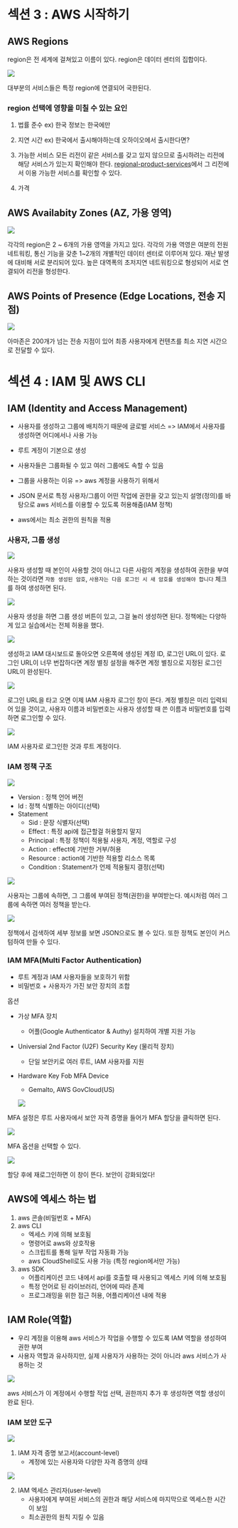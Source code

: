 # 섹션 3 : AWS 시작하기

## AWS Regions

region은 전 세계에 걸쳐있고 이름이 있다.
region은 데이터 센터의 집합이다.

![](https://velog.velcdn.com/images/bgyoons/post/00f9f59c-9036-471d-ae8d-f5b74a1b376b/image.png)

대부분의 서비스들은 특정 region에 연결되어 국한된다.

### region 선택에 영향을 미칠 수 있는 요인

1. 법률 준수
   ex) 한국 정보는 한국에만

2. 지연 시간
   ex) 한국에서 출시해야하는데 오하이오에서 출시한다면?
3. 가능한 서비스
   모든 리전이 같은 서비스를 갖고 있지 않으므로 출시하려는 리전에 해당 서비스가 있는지 확인해야 한다.
   [regional-product-services]("https://aws.amazon.com/ko/about-aws/global-infrastructure/regional-product-services/")에서 그 리전에서 이용 가능한 서비스를 확인할 수 있다.

4. 가격

## AWS Availabity Zones (AZ, 가용 영역)

![](https://velog.velcdn.com/images/bgyoons/post/c76513ed-3e29-4f5a-ba9a-8281afd0ae52/image.png)

각각의 region은 2 ~ 6개의 가용 영역을 가지고 있다.
각각의 가용 역영은 여분의 전원 네트워킹, 통신 기능을 갖춘 1~2개의 개별적인 데이터 센터로 이루어져 있다.
재난 발생에 대비해 서로 분리되어 있다.
높은 대역폭의 초저지연 네트워킹으로 형성되어 서로 연결되어 리전을 형성한다.

## AWS Points of Presence (Edge Locations, 전송 지점)

![](https://velog.velcdn.com/images/bgyoons/post/3de6e2a3-1bf5-4642-bb56-b1dc39cb4cab/image.png)

아마존은 200개가 넘는 전송 지점이 있어 최종 사용자에게 컨텐츠를 최소 지연 시간으로 전달할 수 있다.

# 섹션 4 : IAM 및 AWS CLI

## IAM (Identity and Access Management)

- 사용자를 생성하고 그룹에 배치하기 때문에 글로벌 서비스 => IAM에서 사용자를 생성하면 어디에서나 사용 가능
- 루트 계정이 기본으로 생성
- 사용자들은 그룹화될 수 있고 여러 그룹에도 속할 수 있음
- 그룹을 사용하는 이유 => aws 계정을 사용하기 위해서

- JSON 문서로 특정 사용자/그룹이 어떤 작업에 권한을 갖고 있는지 설명(정의)를 바탕으로 aws 서비스를 이용할 수 있도록 허용해줌(IAM 정책)
- aws에서는 최소 권한의 원칙을 적용

### 사용자, 그룹 생성

![](https://velog.velcdn.com/images/bgyoons/post/7e758bcd-0b83-4900-8384-8dffda30ee0a/image.png)

사용자 생성할 때 본인이 사용할 것이 아니고 다른 사람의 계정을 생성하여 권한을 부여하는 것이라면 `자동 생성된 암호`, `사용자는 다음 로그인 시 새 암호를 생성해야 합니다` 체크를 하여 생성하면 된다.

![](https://velog.velcdn.com/images/bgyoons/post/9f530910-0b64-4547-86a2-79d017d4baaf/image.png)

사용자 생성을 하면 그룹 생성 버튼이 있고, 그걸 눌러 생성하면 된다. 정책에는 다양하게 있고 실습에서는 전체 허용을 했다.

![](https://velog.velcdn.com/images/bgyoons/post/3c3b9313-9523-4cf0-88ae-0165ce9540eb/image.png)

생성하고 IAM 대시보드로 돌아오면 오른쪽에 생성된 계정 ID, 로그인 URL이 있다.
로그인 URL이 너무 번잡하다면 계정 별칭 설정을 해주면 계정 별칭으로 지정된 로그인 URL이 완성된다.

![](https://velog.velcdn.com/images/bgyoons/post/25742b17-0eb2-4136-a11e-7fb89b62a464/image.png)

로그인 URL을 타고 오면 이제 IAM 사용자 로그인 창이 뜬다.
계정 별칭은 미리 입력되어 있을 것이고, 사용자 이름과 비밀번호는 사용자 생성할 때 쓴 이름과 비밀번호를 입력하면 로그인할 수 있다.

![](https://velog.velcdn.com/images/bgyoons/post/56fb673f-2cc6-4da2-8ecf-84061df5ff1a/image.png)

IAM 사용자로 로그인한 것과 루트 계정이다.

### IAM 정책 구조

![](https://velog.velcdn.com/images/bgyoons/post/d95b69ab-7853-4da9-9451-1edfbeef6f2b/image.png)

- Version : 정책 언어 버전
- Id : 정책 식별하는 아이디(선택)
- Statement
  - Sid : 문장 식별자(선택)
  - Effect : 특정 api에 접근할걸 허용할지 말지
  - Principal : 특정 정책이 적용될 사용자, 계정, 역할로 구성
  - Action : effect에 기반한 거부/허용
  - Resource : action에 기반한 적용할 리소스 목록
  - Condition : Statement가 언제 적용될지 결정(선택)

![](https://velog.velcdn.com/images/bgyoons/post/03744f11-8d2e-4fdf-90b5-40794caa4a29/image.png)

사용자는 그룹에 속하면, 그 그룹에 부여된 정책(권한)을 부여받는다.
예시처럼 여러 그룹에 속하면 여러 정책을 받는다.

![](https://velog.velcdn.com/images/bgyoons/post/a9115826-2619-416c-9361-5a7477cecb2d/image.png)

정책에서 검색하여 세부 정보를 보면 JSON으로도 볼 수 있다.
또한 정책도 본인이 커스텀하여 만들 수 있다.

### IAM MFA(Multi Factor Authentication)

- 루트 계정과 IAM 사용자들을 보호하기 위함
- 비밀번호 + 사용자가 가진 보안 장치의 조합

옵션

- 가상 MFA 장치
  - 어플(Google Authenticator & Authy) 설치하여 개별 지원 가능
- Universial 2nd Factor (U2F) Security Key (물리적 장치)
  - 단일 보안키로 여러 루트, IAM 사용자를 지원
- Hardware Key Fob MFA Device

  - Gemalto, AWS GovCloud(US)

  ![](https://velog.velcdn.com/images/bgyoons/post/8fc959a4-6fe4-4e7b-bda8-8651e46bb2b0/image.png)

MFA 설정은 루트 사용자에서 보안 자격 증명을 들어가 MFA 할당을 클릭하면 된다.

![](https://velog.velcdn.com/images/bgyoons/post/2023c76c-a881-45c6-921d-9fa3c7ef3645/image.png)

MFA 옵션을 선택할 수 있다.

![](https://velog.velcdn.com/images/bgyoons/post/8eb2442c-00a2-4148-8bdb-4b32cf1813d2/image.png)

할당 후에 재로그인하면 이 창이 뜬다. 보안이 강화되었다!

## AWS에 엑세스 하는 법

1. aws 콘솔(비밀번호 + MFA)
2. aws CLI
   - 엑세스 키에 의해 보호됨
   - 명령어로 aws와 상호작용
   - 스크립트를 통해 일부 작업 자동화 가능
   - aws CloudShell로도 사용 가능 (특정 region에서만 가능)
3. aws SDK
   - 어플리케이션 코드 내에서 api를 호출할 때 사용되고 엑세스 키에 의해 보호됨
   - 특정 언어로 된 라이브러리, 언어에 따라 존제
   - 프로그래밍을 위한 접근 허용, 어플리케이션 내에 적용

## IAM Role(역할)

- 우리 계정을 이용해 aws 서비스가 작업을 수행할 수 있도록 IAM 역할을 생성하여 권한 부여
- 사용자 역할과 유사하지만, 실제 사용자가 사용하는 것이 아니라 aws 서비스가 사용하는 것

![](https://velog.velcdn.com/images/bgyoons/post/2fbd6127-e458-4275-ac18-e61d0a870579/image.png)

aws 서비스가 이 계정에서 수행할 작업 선택, 권한까지 추가 후 생성하면 역할 생성이 완료 된다.

### IAM 보안 도구

![](https://velog.velcdn.com/images/bgyoons/post/feb8b46e-f91f-4c53-83ec-891bfa05e2ac/image.png)

1. IAM 자격 증명 보고서(account-level)
   - 계정에 있는 사용자와 다양한 자격 증명의 상태

![](https://velog.velcdn.com/images/bgyoons/post/5408999a-74dc-4f83-ac24-aaaa1580855b/image.png)

2. IAM 엑세스 관리자(user-level)
   - 사용자에게 부여된 서비스의 권한과 해당 서비스에 마지막으로 엑세스한 시간이 보임
   - 최소권한의 원칙 지킬 수 있음
